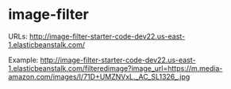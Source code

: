 # image-filter



URLs:
http://image-filter-starter-code-dev22.us-east-1.elasticbeanstalk.com/

Example:
http://image-filter-starter-code-dev22.us-east-1.elasticbeanstalk.com/filteredimage?image_url=https://m.media-amazon.com/images/I/71D+UMZNVxL._AC_SL1326_.jpg


